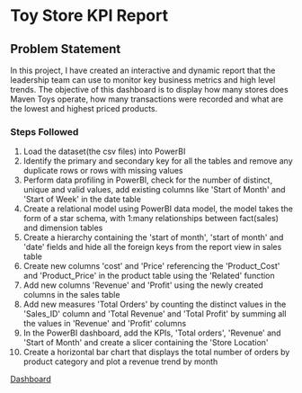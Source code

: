 #  Toy Store KPI Report

##  Problem Statement
In this project, I have created an interactive and dynamic report that the leadership team can use to monitor key business metrics and high level trends. The objective of this dashboard is
to display how many stores does Maven Toys operate, how many transactions were recorded and what are the lowest and highest priced products.

###  Steps Followed
1.  Load the dataset(the csv files) into PowerBI
2.  Identify the primary and secondary key for all the tables and remove any duplicate rows or rows with missing values
3.  Perform data profiling in PowerBI, check for the number of distinct, unique and valid values, add existing columns like 'Start of Month' and 'Start of Week' in the date table
4.  Create a relational model using PowerBI data model, the model takes the form of a star schema, with 1:many relationships between fact(sales) and dimension tables
5.  Create a hierarchy containing the 'start of month', 'start of month' and 'date' fields and hide all the foreign keys from the report view in sales table
6.  Create new columns 'cost' and 'Price' referencing the 'Product_Cost' and 'Product_Price' in the product table using the 'Related' function
7.  Add new columns 'Revenue' and 'Profit' using the newly created columns in the sales table
8.  Add new measures 'Total Orders' by counting the distinct values in the 'Sales_ID' column and 'Total Revenue' and 'Total Profit' by summing all the values in 'Revenue' and 'Profit' columns
9.  In the PowerBI dashboard, add the KPIs, 'Total orders', 'Revenue' and 'Start of Month' and create a slicer containing the 'Store Location'
10.  Create a horizontal bar chart that displays the total number of orders by product category and plot a revenue trend by month

 [Dashboard](Toys_Report.png)

